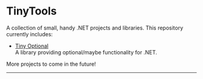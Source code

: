 # TinyTools

A collection of small, handy .NET projects and libraries. This repository currently includes:

- [Tiny Optional](./TinyOptional/README.md)  
  A library providing optional/maybe functionality for .NET.

More projects to come in the future!

---
